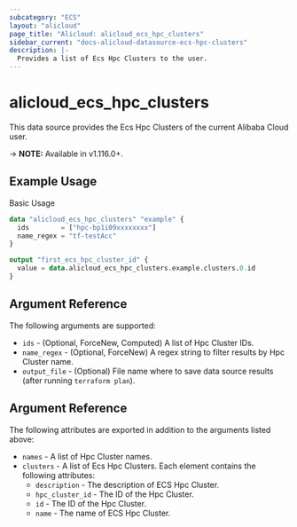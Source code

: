 ```yaml
---
subcategory: "ECS"
layout: "alicloud"
page_title: "Alicloud: alicloud_ecs_hpc_clusters"
sidebar_current: "docs-alicloud-datasource-ecs-hpc-clusters"
description: |-
  Provides a list of Ecs Hpc Clusters to the user.
---
```


# alicloud\_ecs\_hpc\_clusters

This data source provides the Ecs Hpc Clusters of the current Alibaba Cloud user.

-> **NOTE:** Available in v1.116.0+.

## Example Usage

Basic Usage

```terraform
data "alicloud_ecs_hpc_clusters" "example" {
  ids        = ["hpc-bp1i09xxxxxxxx"]
  name_regex = "tf-testAcc"
}

output "first_ecs_hpc_cluster_id" {
  value = data.alicloud_ecs_hpc_clusters.example.clusters.0.id
}
```

## Argument Reference

The following arguments are supported:

* `ids` - (Optional, ForceNew, Computed)  A list of Hpc Cluster IDs.
* `name_regex` - (Optional, ForceNew) A regex string to filter results by Hpc Cluster name.
* `output_file` - (Optional) File name where to save data source results (after running `terraform plan`).

## Argument Reference

The following attributes are exported in addition to the arguments listed above:

* `names` - A list of Hpc Cluster names.
* `clusters` - A list of Ecs Hpc Clusters. Each element contains the following attributes:
	* `description` - The description of ECS Hpc Cluster.
	* `hpc_cluster_id` - The ID of the Hpc Cluster.
	* `id` - The ID of the Hpc Cluster.
	* `name` - The name of ECS Hpc Cluster.
